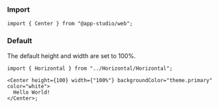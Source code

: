 ### **Import**

```tsx static
import { Center } from "@app-studio/web";
```

### **Default**

The default height and width are set to 100%.

```tsx
import { Horizontal } from "../Horizontal/Horizontal";

<Center height={100} width={"100%"} backgroundColor="theme.primary" color="white">
  Hello World!
</Center>;
```
